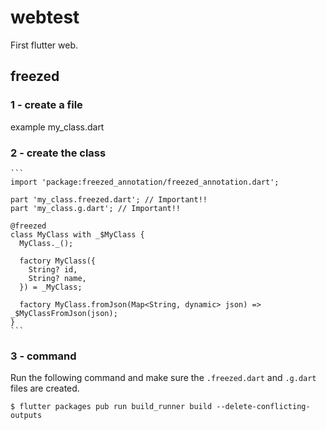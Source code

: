 # webtest
 First flutter web.


## freezed

### 1 - create a file

example my_class.dart

### 2 - create the class

```` 
```
import 'package:freezed_annotation/freezed_annotation.dart';

part 'my_class.freezed.dart'; // Important!!
part 'my_class.g.dart'; // Important!!

@freezed
class MyClass with _$MyClass {
  MyClass._();

  factory MyClass({
    String? id,
    String? name,
  }) = _MyClass;

  factory MyClass.fromJson(Map<String, dynamic> json) => _$MyClassFromJson(json);
}
```
````

### 3 - command
Run the following command and make sure the ```.freezed.dart``` and ```.g.dart``` files are created.

```$ flutter packages pub run build_runner build --delete-conflicting-outputs```
